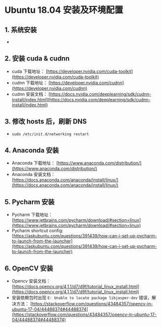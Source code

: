 # Ubuntu 18.04 安装及环境配置

## 1. 系统安装

* 

## 2. 安装 cuda & cudnn

* cuda 下载地址： [https://developer.nvidia.com/cuda-toolkit](https://developer.nvidia.com/cuda-toolkit)
* cudnn 下载地址： [https://developer.nvidia.com/cudnn](https://developer.nvidia.com/cudnn)
* cudnn 安装文档： [https://docs.nvidia.com/deeplearning/sdk/cudnn-install/index.html](https://docs.nvidia.com/deeplearning/sdk/cudnn-install/index.html)

## 3. 修改 hosts 后，刷新 DNS

* `sudo /etc/init.d/networking restart`

## 4. Anaconda 安装

* Anaconda 下载地址： [https://www.anaconda.com/distribution/](https://www.anaconda.com/distribution/)
* Anaconda 安装文档： [https://docs.anaconda.com/anaconda/install/linux/](https://docs.anaconda.com/anaconda/install/linux/)

## 5. Pycharm 安装

* Pycharm 下载地址： [https://www.jetbrains.com/pycharm/download/#section=linux](https://www.jetbrains.com/pycharm/download/#section=linux)
* Pycharm shortcut config: [https://askubuntu.com/questions/391439/how-can-i-set-up-pycharm-to-launch-from-the-launcher](https://askubuntu.com/questions/391439/how-can-i-set-up-pycharm-to-launch-from-the-launcher)

## 6. OpenCV 安装

* Opencv 安装文档：[https://docs.opencv.org/4.1.1/d7/d9f/tutorial_linux_install.html](https://docs.opencv.org/4.1.1/d7/d9f/tutorial_linux_install.html)
* 安装依赖包时出现 `E: Unable to locate package libjasper-dev` 错误，解决方法： [https://stackoverflow.com/questions/43484357/opencv-in-ubuntu-17-04/44488374#44488374](https://stackoverflow.com/questions/43484357/opencv-in-ubuntu-17-04/44488374#44488374)

